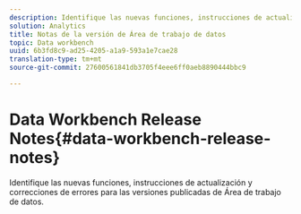 ```yaml
---
description: Identifique las nuevas funciones, instrucciones de actualización y correcciones de errores para las versiones publicadas de Área de trabajo de datos.
solution: Analytics
title: Notas de la versión de Área de trabajo de datos
topic: Data workbench
uuid: 6b3fd8c9-ad25-4205-a1a9-593a1e7cae28
translation-type: tm+mt
source-git-commit: 27600561841db3705f4eee6ff0aeb8890444bbc9

---
```



# Data Workbench Release Notes{#data-workbench-release-notes}

Identifique las nuevas funciones, instrucciones de actualización y correcciones de errores para las versiones publicadas de Área de trabajo de datos.
